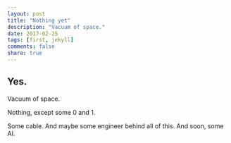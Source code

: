 ```yaml
---
layout: post
title: "Nothing yet"
description: "Vacuum of space."
date: 2017-02-25
tags: [first, jekyll]
comments: false
share: true
---
```



## Yes.

Vacuum of space. 

Nothing, except some 0 and 1.

Some cable. 
And maybe some engineer behind all of this. And soon, some AI.
